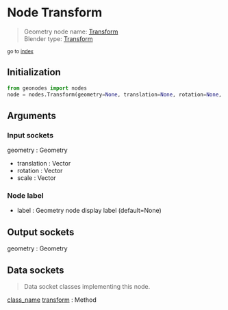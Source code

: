 
# Node Transform

> Geometry node name: [Transform](https://docs.blender.org/manual/en/latest/modeling/geometry_nodes/material/transform.html)<br>
  Blender type: [Transform](https://docs.blender.org/api/current/bpy.types.GeometryNodeTransform.html)
  
<sub>go to [index](/docs/index.md)</sub>

## Initialization

```python
from geonodes import nodes
node = nodes.Transform(geometry=None, translation=None, rotation=None, scale=None, label=None)
```



## Arguments


### Input sockets

geometry : Geometry
- translation : Vector
- rotation : Vector
- scale : Vector

### Node label

- label : Geometry node display label (default=None)

## Output sockets

geometry : Geometry

## Data sockets

> Data socket classes implementing this node.
  
[class_name](/docs/sockets/Geometry.md) [transform](/docs/sockets/Geometry.md#transform) : Method

